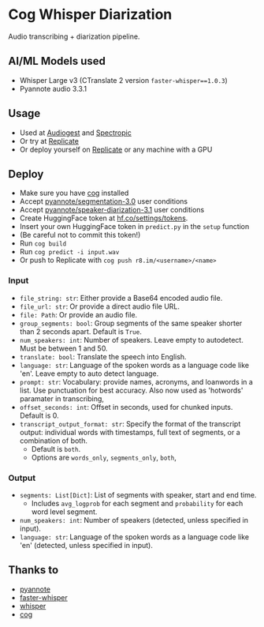 # Cog Whisper Diarization

Audio transcribing + diarization pipeline.

## AI/ML Models used

- Whisper Large v3 (CTranslate 2 version `faster-whisper==1.0.3`)
- Pyannote audio 3.3.1

## Usage

- Used at [Audiogest](https://audiogest.app) and [Spectropic](https://spectropic.ai)
- Or try at [Replicate](https://replicate.com/thomasmol/whisper-diarization)
- Or deploy yourself on [Replicate](https://replicate.com/) or any machine with a GPU 

## Deploy
- Make sure you have [cog](https://cog.run) installed
- Accept [pyannote/segmentation-3.0](https://hf.co/pyannote/segmentation-3.0) user conditions
- Accept [pyannote/speaker-diarization-3.1](https://hf.co/pyannote/speaker-diarization-3.1) user conditions
- Create HuggingFace token at [hf.co/settings/tokens](https://hf.co/settings/tokens).
- Insert your own HuggingFace token in `predict.py` in the `setup` function
- (Be careful not to commit this token!)
- Run `cog build`
- Run `cog predict -i input.wav`
- Or push to Replicate with `cog push r8.im/<username>/<name>`

### Input

- `file_string: str`: Either provide a Base64 encoded audio file.
- `file_url: str`: Or provide a direct audio file URL.
- `file: Path`: Or provide an audio file.
- `group_segments: bool`: Group segments of the same speaker shorter than 2 seconds apart. Default is `True`.
- `num_speakers: int`: Number of speakers. Leave empty to autodetect. Must be between 1 and 50.
- `translate: bool`: Translate the speech into English.
- `language: str`: Language of the spoken words as a language code like 'en'. Leave empty to auto detect language.
- `prompt: str`: Vocabulary: provide names, acronyms, and loanwords in a list. Use punctuation for best accuracy. Also now used as 'hotwords' paramater in transcribing,
- `offset_seconds: int`: Offset in seconds, used for chunked inputs. Default is 0.
- `transcript_output_format: str`: Specify the format of the transcript output: individual words with timestamps, full text of segments, or a combination of both.
  - Default is `both`.
  - Options are `words_only`, `segments_only`, `both`,

### Output

- `segments: List[Dict]`: List of segments with speaker, start and end time.
  - Includes `avg_logprob` for each segment and `probability` for each word level segment.
- `num_speakers: int`: Number of speakers (detected, unless specified in input).
- `language: str`: Language of the spoken words as a language code like 'en' (detected, unless specified in input).

## Thanks to

- [pyannote](https://github.com/pyannote/pyannote-audio)
- [faster-whisper](https://github.com/SYSTRAN/faster-whisper)
- [whisper](https://github.com/openai/whisper)
- [cog](https://github.com/replicate/cog)